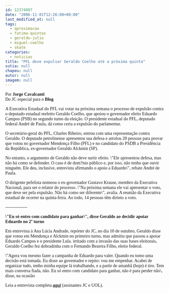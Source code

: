```yaml
---
id: 12374097
date: "2006-11-01T12:26:00+00:00"
last_modified_at: null
tags:
  - aproximacao
  - fatima-quintas
  - geraldo-julio
  - miguel-coelho
  - skate
categories:
  - noticias
title: "PFL deve expulsar Geraldo Coelho até a próxima quinta"
sutia: null
chapeu: null
autor: null
imagem: null
---
```

<p><P><FONT face=Verdana>Por <STRONG>Jorge Cavalcanti</STRONG><BR>Do JC especial para o <STRONG>Blog</STRONG></FONT></P></p>
<p><P><FONT face=Verdana>A Executiva Estadual do PFL vai votar na próxima semana o processo de expulsão contra o deputado estadual reeleito Geraldo Coelho, que apoiou o governador eleito Eduardo Campos (PSB) no segundo turno da eleição. </FONT><FONT face=Verdana>O presidente estadual do PFL, deputado federal André de Paula, dá como certa a expulsão do parlamentar.</FONT></P></p>
<p><P><FONT face=Verdana>O secretário-geral do PFL, Charles Ribeiro, entrou com uma representação contra Geraldo. O deputado petrolinense apresentou sua defesa e arrolou 20 pessoas para provar que votou no governador Mendonça Filho (PFL) e no candidato do PSDB a Presidência da República, ex-governador Geraldo Alckmin (SP). </FONT></P></p>
<p><P><FONT face=Verdana>No entanto, o argumento de Geraldo não deve surtir efeito. \"Ele apresentou defesa, mas não há como se defender. O caso é de dom?nio público e, por isso, não tenho que ouvir ninguém. Ele deu, inclusive, entrevista afirmando o apoio a Eduardo\", rebate André de Paula.</FONT></P></p>
<p><P><FONT face=Verdana>O dirigente pefelista nomeou o ex-governador Gustavo Krause, membro da Executiva Nacional, para ser o relator do processo. \"Na próxima semana ele vai apresentar o voto, que deve ser pela expulsão. Não há como ser diferente\", avalia. A reunião da Executiva estadual de ocorrer na quinta-feira. Ao todo, 14 pessoas têm dirieto a voto.</FONT></P></p>
<p><P><FONT face=Verdana>---------------</FONT></P></p>
<p><P><FONT face=Verdana><STRONG>\"Eu só entro com candidato para ganhar\", disse Geraldo ao decidir apoiar Eduardo no 2º turno</STRONG></FONT></P></p>
<p><P><FONT face=Verdana>Em entrevista à Ana Lúcia Andrade, repórter do JC, no dia 10 de outubro,&nbsp;Geraldo disse que votou em Mendonça e Alckmin no primeiro turno, mas admitiu que passou a apoiar Eduardo Campos e o presidente Lula. irritado com a invasão das suas bases eleitorais, Geraldo Coelho fez dobradinha com o Fernando Bezerra Filho, eleito federal.</FONT></P></p>
<p><P><FONT face=Verdana>\"Agora vou mesmo fazer a campanha de Eduardo para valer. Quando eu tomo uma decisão está tomada. Eu disse ao governador e repito: vou me empenhar. Acabei de organizar tudo, tenho minha equipe lá trabalhando, e a partir de amanhã (hoje) é tiro. Tem mais conversa fiada, não. Eu só entro com candidato para ganhar, não é para perder não\, disse, na ocasião</FONT></P></p>
<p><P><FONT face=Verdana>Leia a entrevista completa <EM><STRONG><A href=\"https://jc3.uol.com.br/jornal/2006/10/11/not_204313.php\" target=_blank>aqui</A></STRONG></EM> (assinantes JC e UOL).</FONT></P> </p>

